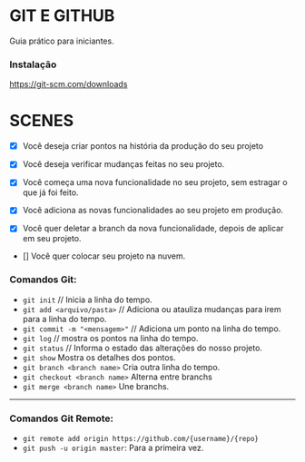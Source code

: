# GIT E GITHUB

Guia prático para iniciantes.

### Instalação

https://git-scm.com/downloads

# SCENES

- [x] Você deseja criar pontos na história da produção do seu projeto
- [x] Você deseja verificar mudanças feitas no seu projeto.

- [x] Você começa uma nova funcionalidade no seu projeto, sem estragar o que já foi feito.
- [x] Você adiciona as novas funcionalidades ao seu projeto em produção.
- [x] Você quer deletar a branch da nova funcionalidade, depois de aplicar em seu projeto.

- [] Você quer colocar seu projeto na nuvem.

### Comandos Git:

- `git init` // Inicia a linha do tempo.
- `git add <arquivo/pasta>` // Adiciona ou atauliza mudanças para irem para a linha do tempo.
- `git commit -m "<mensagem>"` // Adiciona um ponto na linha do tempo.
- `git log` // mostra os pontos na linha do tempo.
- `git status` // Informa o estado das alterações do nosso projeto.
- `git show` Mostra os detalhes dos pontos.
- `git branch <branch name>` Cria outra linha do tempo.
- `git checkout <branch name>` Alterna entre branchs
- `git merge <branch name>` Une branchs.
---
### Comandos Git Remote:

- `git remote add origin https://github.com/{username}/{repo}`
- `git push -u origin master`: Para a primeira vez.